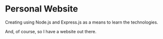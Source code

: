 # Personal Website

Creating using Node.js and Express.js as a means to learn the technologies.

And, of course, so I have a website out there.

